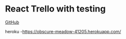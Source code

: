 # React Trello with testing

[GitHub](https://github.com/Thinkful-Ed/react-trello-testing/)

heroku -https://obscure-meadow-41205.herokuapp.com/
